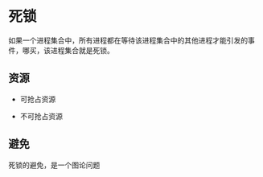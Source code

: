 # 死锁

如果一个进程集合中，所有进程都在等待该进程集合中的其他进程才能引发的事件，哪买，该进程集合就是死锁。
## 资源
+ 可抢占资源

+ 不可抢占资源

## 避免

死锁的避免，是一个图论问题